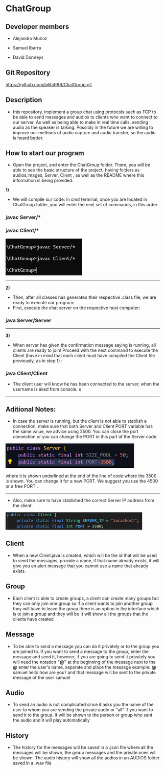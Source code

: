 # ChatGroup


## Developer members
* Alejandro Muñoz

* Samuel Ibarra

* David Donneys
## Git Repository
https://github.com/lolito996/ChatGroup.git

## Description

*  this repository, implement a group chat using protocols such as TCP to be able to send messages and audios to clients who want to connect to our server. As well as being able to make in real time calls, sending audio as the speaker is talking. Possibly in the future we are willing to improve our methods of audio capture and audio transfer, so the audio is heard better.

## How to start our program

* Open the project, and enter the ChatGroup folder. There, you will be able to see the basic structure of the project, having folders as audios,images, Server, Client , as well as the README where this information is being provided.

**1)**
* We will compile our code: In cmd terminal, once you are located in ChatGroup folder, you will enter the next set of commands, in this order:

### javac Server/*

### javac Client/*

![Compiling](images/Compiling.png)
____

**2)**
* Then, after all classes has generated their respective .class file, we are ready to execute our program:
* First, execute the chat server on the respective host computer:

### java Server/Server

____

**3)**
* When server has given the confirmation message saying is running, all clients are ready to join! Proceed with the next command to execute the Client (have in mind that each client must have compiled the Client file previously, as in step 1) :

### java Client/Client

* The client user will know he has been connected to the server, when the username is aked from console.
s
____

## Aditional Notes:

* In case the server is running, but the client is not able to stablish a connection, make sure that both Server and Client PORT variable has the same value, we advice using 3500. You can close the port connection or you can change the PORT in this part of the Server code.

![Server Port](images/image.png)

where it is shown underlined at the end of the line of code where the $3500$ is shown. You can change it for a new PORT. We suggest you use the $4500$ or a free PORT  .
___
* Also, make sure to have stablished the correct Server IP address from the client.

![ip Address](images/clientipAdress.png)

## Client
* When a new Client.java is created, which will be the id that will be used to send the messages, provide a name, if that name already exists, it will give you an alert message that you cannot use a name that already exists.

## Group

* Each client is able to create groups, a client can create many groups but they can only join one group so if a client wants to join another group they will have to leave the group there is an option in the interface which is to join a group and they will be It will show all the groups that the clients have created

## Message
* To be able to send a message you can do it privately or to the group you are joined to. If you want to send a message to the group, enter the message and send it, however, if you are going to send it privately you will need the notation **"@"** at the beginning of the message next to the **$@$** enter the user's name, separate and place the message
example: **$@$** samuel hello how are you?
and that message will be sent to the private message of the user samuel

## Audio 

* To send an audio is not complicated since it asks you the name of the user to whom you are sending the private audio or "all" if you want to send it to the group. It will be shown to the person or group who sent the audio and it will play automatically

## History
* The history for the messages will be saved in a .json file where all the messages will be shown, the group messages and the private ones will be shown.
The audio history will show all the audios in an AUDIOS folder saved in a .wav file